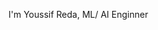 
I'm Youssif Reda, 
 ML/ AI Enginner 

<!---
youssif00/youssif00 is a ✨ special ✨ repository because its `README.md` (this file) appears on your GitHub profile.
You can click the Preview link to take a look at your changes.
--->
